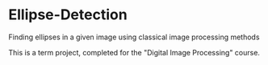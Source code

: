 # Ellipse-Detection
Finding ellipses in a given image using classical image processing methods


This is a term project, completed for the "Digital Image Processing" course.
